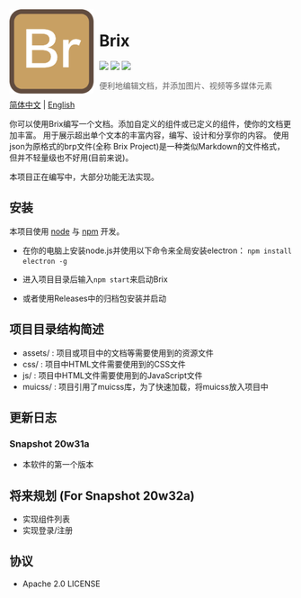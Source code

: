 <img width="150" height="150" align="left" style="float: left; margin: 0 10px 0 0;" alt="Brix Logo" src="assets/Brix.png">

# Brix

[![](https://img.shields.io/badge/Development-Kousaten-00bfff?style=flat-square)](https://github.com/kousaten)
[![](https://img.shields.io/badge/QQGroup-698353248-f28258?style=flat-square)](https://www.baidu.com/s?ie=utf-8&f=3&rsv_bp=1&tn=monline_4_dg&wd=%E7%9F%A5%E9%81%93%E7%BE%A4%E5%8F%B7%E6%80%8E%E4%B9%88%E5%8A%A0%E5%85%A5qq%E7%BE%A4&oq=%25E9%25A2%259C%25E8%2589%25B2%25E4%25BB%25A3%25E7%25A0%2581&rsv_pq=8c4a645200028faa&rsv_t=20e9%2F5gduFOE5yCsOQR20aVWEthO5RkUtczlS30RHTZTWL70fvnBebZ2IXUflLheYJiY&rqlang=cn&rsv_enter=1&rsv_dl=ts_2&rsv_sug3=15&rsv_sug1=6&rsv_sug7=100&rsv_sug2=1&rsv_btype=t&prefixsug=%25E7%259F%25A5%25E9%2581%2593%25E7%25BE%25A4%25E5%258F%25B7&rsp=2&inputT=3826&rsv_sug4=3964)
[![](https://img.shields.io/badge/ChatOn-Gitter-177cb0?style=flat-square)](https://gitter.im/Kousaten-Dev/community?utm_source=badge&utm_medium=badge&utm_campaign=pr-badge)

> 便利地编辑文档，并添加图片、视频等多媒体元素

[简体中文](README.md) | [English](README-en.md)

你可以使用Brix编写一个文档。添加自定义的组件或已定义的组件，使你的文档更加丰富。
用于展示超出单个文本的丰富内容，编写、设计和分享你的内容。
使用json为原格式的brp文件(全称 Brix Project)是一种类似Markdown的文件格式，但并不轻量级也不好用(目前来说)。

本项目正在编写中，大部分功能无法实现。

## 安装
本项目使用 [node](nodejs.org) 与 [npm](npmjs.org) 开发。
- 在你的电脑上安装node.js并使用以下命令来全局安装electron：
    `npm install electron -g`
- 进入项目目录后输入`npm start`来启动Brix

- 或者使用Releases中的归档包安装并启动

## 项目目录结构简述
- assets/ : 项目或项目中的文档等需要使用到的资源文件
- css/ : 项目中HTML文件需要使用到的CSS文件
- js/ : 项目中HTML文件需要使用到的JavaScript文件
- muicss/ : 项目引用了muicss库，为了快速加载，将muicss放入项目中

## 更新日志
### Snapshot 20w31a
- 本软件的第一个版本

## 将来规划 (For Snapshot 20w32a)
- 实现组件列表
- 实现登录/注册

## 协议
- Apache 2.0 LICENSE
